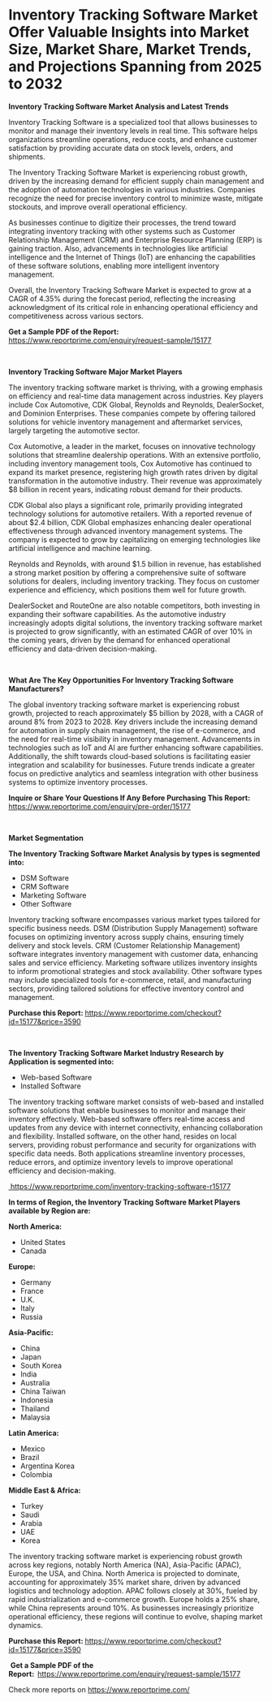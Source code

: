 <p><h1>Inventory Tracking Software Market Offer Valuable Insights into Market Size, Market Share, Market Trends, and Projections Spanning from 2025 to 2032</h1></p><p><strong>Inventory Tracking Software Market Analysis and Latest Trends</strong></p>
<p><p>Inventory Tracking Software is a specialized tool that allows businesses to monitor and manage their inventory levels in real time. This software helps organizations streamline operations, reduce costs, and enhance customer satisfaction by providing accurate data on stock levels, orders, and shipments. </p><p>The Inventory Tracking Software Market is experiencing robust growth, driven by the increasing demand for efficient supply chain management and the adoption of automation technologies in various industries. Companies recognize the need for precise inventory control to minimize waste, mitigate stockouts, and improve overall operational efficiency. </p><p>As businesses continue to digitize their processes, the trend toward integrating inventory tracking with other systems such as Customer Relationship Management (CRM) and Enterprise Resource Planning (ERP) is gaining traction. Also, advancements in technologies like artificial intelligence and the Internet of Things (IoT) are enhancing the capabilities of these software solutions, enabling more intelligent inventory management.</p><p>Overall, the Inventory Tracking Software Market is expected to grow at a CAGR of 4.35% during the forecast period, reflecting the increasing acknowledgment of its critical role in enhancing operational efficiency and competitiveness across various sectors.</p></p>
<p><strong>Get a Sample PDF of the Report:&nbsp;</strong> <a href="https://www.reportprime.com/enquiry/request-sample/15177?utm_campaign=2475&utm_medium=2&utm_source=Github&utm_content=ia&utm_term=20032025&utm_id=inventory-tracking-software">https://www.reportprime.com/enquiry/request-sample/15177</a></p>
<p>&nbsp;</p>
<p><strong>Inventory Tracking Software Major Market Players</strong></p>
<p><p>The inventory tracking software market is thriving, with a growing emphasis on efficiency and real-time data management across industries. Key players include Cox Automotive, CDK Global, Reynolds and Reynolds, DealerSocket, and Dominion Enterprises. These companies compete by offering tailored solutions for vehicle inventory management and aftermarket services, largely targeting the automotive sector.</p><p>Cox Automotive, a leader in the market, focuses on innovative technology solutions that streamline dealership operations. With an extensive portfolio, including inventory management tools, Cox Automotive has continued to expand its market presence, registering high growth rates driven by digital transformation in the automotive industry. Their revenue was approximately $8 billion in recent years, indicating robust demand for their products.</p><p>CDK Global also plays a significant role, primarily providing integrated technology solutions for automotive retailers. With a reported revenue of about $2.4 billion, CDK Global emphasizes enhancing dealer operational effectiveness through advanced inventory management systems. The company is expected to grow by capitalizing on emerging technologies like artificial intelligence and machine learning.</p><p>Reynolds and Reynolds, with around $1.5 billion in revenue, has established a strong market position by offering a comprehensive suite of software solutions for dealers, including inventory tracking. They focus on customer experience and efficiency, which positions them well for future growth.</p><p>DealerSocket and RouteOne are also notable competitors, both investing in expanding their software capabilities. As the automotive industry increasingly adopts digital solutions, the inventory tracking software market is projected to grow significantly, with an estimated CAGR of over 10% in the coming years, driven by the demand for enhanced operational efficiency and data-driven decision-making.</p></p>
<p>&nbsp;</p>
<p><strong>What Are The Key Opportunities For Inventory Tracking Software Manufacturers?</strong></p>
<p><p>The global inventory tracking software market is experiencing robust growth, projected to reach approximately $5 billion by 2028, with a CAGR of around 8% from 2023 to 2028. Key drivers include the increasing demand for automation in supply chain management, the rise of e-commerce, and the need for real-time visibility in inventory management. Advancements in technologies such as IoT and AI are further enhancing software capabilities. Additionally, the shift towards cloud-based solutions is facilitating easier integration and scalability for businesses. Future trends indicate a greater focus on predictive analytics and seamless integration with other business systems to optimize inventory processes.</p></p>
<p><strong>Inquire or Share Your Questions If Any Before Purchasing This Report:</strong> <a href="https://www.reportprime.com/enquiry/pre-order/15177?utm_campaign=2475&utm_medium=2&utm_source=Github&utm_content=ia&utm_term=20032025&utm_id=inventory-tracking-software">https://www.reportprime.com/enquiry/pre-order/15177</a></p>
<p>&nbsp;</p>
<p><strong>Market Segmentation</strong></p>
<p><strong>The Inventory Tracking Software Market Analysis by types is segmented into:</strong></p>
<p><ul><li>DSM Software</li><li>CRM Software</li><li>Marketing Software</li><li>Other Software</li></ul></p>
<p><p>Inventory tracking software encompasses various market types tailored for specific business needs. DSM (Distribution Supply Management) software focuses on optimizing inventory across supply chains, ensuring timely delivery and stock levels. CRM (Customer Relationship Management) software integrates inventory management with customer data, enhancing sales and service efficiency. Marketing software utilizes inventory insights to inform promotional strategies and stock availability. Other software types may include specialized tools for e-commerce, retail, and manufacturing sectors, providing tailored solutions for effective inventory control and management.</p></p>
<p><strong>Purchase this Report:&nbsp;</strong><a href="https://www.reportprime.com/checkout?id=15177&price=3590&utm_campaign=2475&utm_medium=2&utm_source=Github&utm_content=ia&utm_term=20032025&utm_id=inventory-tracking-software">https://www.reportprime.com/checkout?id=15177&price=3590</a></p>
<p>&nbsp;</p>
<p><strong>The Inventory Tracking Software Market Industry Research by Application is segmented into:</strong></p>
<p><ul><li>Web-based Software</li><li>Installed Software</li></ul></p>
<p><p>The inventory tracking software market consists of web-based and installed software solutions that enable businesses to monitor and manage their inventory effectively. Web-based software offers real-time access and updates from any device with internet connectivity, enhancing collaboration and flexibility. Installed software, on the other hand, resides on local servers, providing robust performance and security for organizations with specific data needs. Both applications streamline inventory processes, reduce errors, and optimize inventory levels to improve operational efficiency and decision-making.</p></p>
<p><a href="https://www.reportprime.com/inventory-tracking-software-r15177?utm_campaign=2475&utm_medium=2&utm_source=Github&utm_content=ia&utm_term=20032025&utm_id=inventory-tracking-software">&nbsp;https://www.reportprime.com/inventory-tracking-software-r15177</a></p>
<p><strong>In terms of Region, the Inventory Tracking Software Market Players available by Region are:</strong></p>
<p>
    <p> <strong> North America: </strong>
        <ul>
            <li>United States</li>
            <li>Canada</li>
        </ul>
        </p> 
    <p> <strong> Europe: </strong>
        <ul>
            <li>Germany</li>
            <li>France</li>
            <li>U.K.</li>
            <li>Italy</li>
            <li>Russia</li>
        </ul>
        </p> 
    <p> <strong> Asia-Pacific: </strong>
        <ul>
            <li>China</li>
            <li>Japan</li>
            <li>South Korea</li>
            <li>India</li>
            <li>Australia</li>
            <li>China Taiwan</li>
            <li>Indonesia</li>
            <li>Thailand</li>
            <li>Malaysia</li>
        </ul>
        </p> 
    <p> <strong> Latin America: </strong>
        <ul>
            <li>Mexico</li>
            <li>Brazil</li>
            <li>Argentina Korea</li>
            <li>Colombia</li>
        </ul>
        </p> 
    <p> <strong> Middle East & Africa: </strong>
        <ul>
            <li>Turkey</li>
            <li>Saudi</li>
            <li>Arabia</li>
            <li>UAE</li>
            <li>Korea</li>
        </ul>
    </p>
    </p>
<p><p>The inventory tracking software market is experiencing robust growth across key regions, notably North America (NA), Asia-Pacific (APAC), Europe, the USA, and China. North America is projected to dominate, accounting for approximately 35% market share, driven by advanced logistics and technology adoption. APAC follows closely at 30%, fueled by rapid industrialization and e-commerce growth. Europe holds a 25% share, while China represents around 10%. As businesses increasingly prioritize operational efficiency, these regions will continue to evolve, shaping market dynamics.</p></p>
<p><strong>Purchase this Report: </strong><a href="https://www.reportprime.com/checkout?id=15177&price=3590&utm_campaign=2475&utm_medium=2&utm_source=Github&utm_content=ia&utm_term=20032025&utm_id=inventory-tracking-software">https://www.reportprime.com/checkout?id=15177&price=3590</a></p>
<p>&nbsp;<strong>Get a Sample PDF of the Report:&nbsp;&nbsp;</strong><a href="https://www.reportprime.com/enquiry/request-sample/15177?utm_campaign=2475&utm_medium=2&utm_source=Github&utm_content=ia&utm_term=20032025&utm_id=inventory-tracking-software">https://www.reportprime.com/enquiry/request-sample/15177</a></p>
<p><strong></strong></p>
<p>Check more reports on <a href="https://www.reportprime.com/?utm_campaign=2475&utm_medium=2&utm_source=Github&utm_content=ia&utm_term=20032025&utm_id=inventory-tracking-software">https://www.reportprime.com/</a></p>